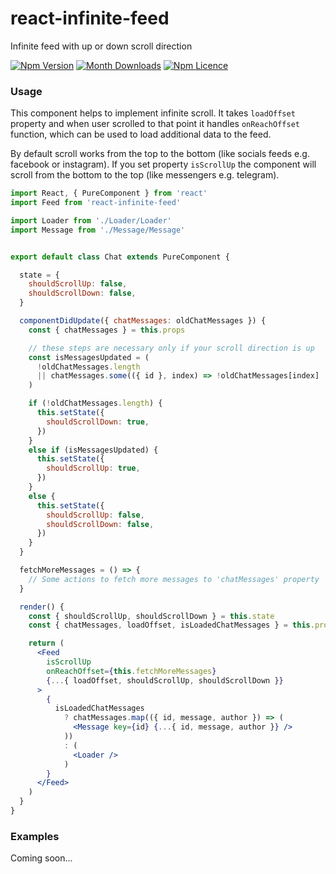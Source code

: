 # react-infinite-feed
Infinite feed with up or down scroll direction

[![Npm Version](https://badge.fury.io/js/react-infinite-feed.svg)](https://www.npmjs.com/package/react-infinite-feed)
[![Month Downloads](https://img.shields.io/npm/dm/react-infinite-feed.svg)](http://npm-stat.com/charts.html?package=react-infinite-feed)
[![Npm Licence](https://img.shields.io/npm/l/react-infinite-feed.svg)](https://www.npmjs.com/package/react-infinite-feed)

### Usage
This component helps to implement infinite scroll.
It takes `loadOffset` property and when user scrolled to that point it handles `onReachOffset` function,
which can be used to load additional data to the feed.

By default scroll works from the top to the bottom (like socials feeds e.g. facebook or instagram).
If you set property `isScrollUp` the component will scroll from the bottom to the top (like messengers e.g. telegram).

```jsx
import React, { PureComponent } from 'react'
import Feed from 'react-infinite-feed'

import Loader from './Loader/Loader'
import Message from './Message/Message'


export default class Chat extends PureComponent {

  state = {
    shouldScrollUp: false,
    shouldScrollDown: false,
  }

  componentDidUpdate({ chatMessages: oldChatMessages }) {
    const { chatMessages } = this.props

    // these steps are necessary only if your scroll direction is up 
    const isMessagesUpdated = (
      !oldChatMessages.length
      || chatMessages.some(({ id }, index) => !oldChatMessages[index] || oldChatMessages[index].id !== id)
    )

    if (!oldChatMessages.length) {
      this.setState({
        shouldScrollDown: true,
      })
    }
    else if (isMessagesUpdated) {
      this.setState({
        shouldScrollUp: true,
      })
    }
    else {
      this.setState({
        shouldScrollUp: false,
        shouldScrollDown: false,
      })
    }
  }

  fetchMoreMessages = () => {
    // Some actions to fetch more messages to 'chatMessages' property
  }

  render() {
    const { shouldScrollUp, shouldScrollDown } = this.state
    const { chatMessages, loadOffset, isLoadedChatMessages } = this.props

    return (
      <Feed
        isScrollUp
        onReachOffset={this.fetchMoreMessages}
        {...{ loadOffset, shouldScrollUp, shouldScrollDown }}
      >
        {
          isLoadedChatMessages
            ? chatMessages.map(({ id, message, author }) => (
              <Message key={id} {...{ id, message, author }} />
            ))
            : (
              <Loader />
            )
        }
      </Feed>
    )
  }
}
```

### Examples
Coming soon...